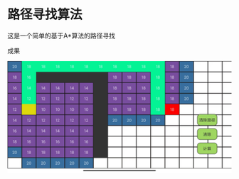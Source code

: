 # 路径寻找算法

这是一个简单的基于A*算法的路径寻找

成果

![](https://raw.githubusercontent.com/WhiteUmaru/PathFinding/master/images/demo.png)